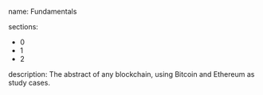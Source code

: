 name: Fundamentals

sections:
  - 0
  - 1
  - 2

description: The abstract of any blockchain, using Bitcoin and Ethereum as study cases.
